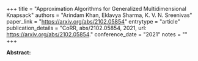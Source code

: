 +++
title = "Approximation Algorithms for Generalized Multidimensional Knapsack"
authors = "Arindam Khan, Eklavya Sharma, K. V. N. Sreenivas"
paper_link = "https://arxiv.org/abs/2102.05854"
entrytype = "article"
publication_details = "CoRR, abs/2102.05854, 2021, url: <a href='https://arxiv.org/abs/2102.05854' target='_blank'>https://arxiv.org/abs/2102.05854</a>."
conference_date = "2021"
notes = ""
+++

<b>Abstract:</b>
